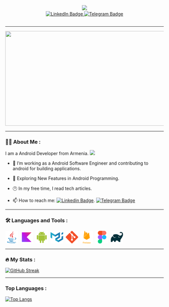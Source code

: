 <div id="header" align="center">
  <img src="https://media.giphy.com/media/jdPMeyv9rn0hZHh8n9/giphy.gif" width="150"/>
</div>

<div id="badges" align="center">
  <a href="https://www.linkedin.com/in/aleksandr-zurnachyan-988189113/" target="_blank">
    <img src="https://img.shields.io/badge/LinkedIn-blue?style=for-the-badge&logo=linkedin&logoColor=white" alt="LinkedIn Badge"/>
  </a>
    <a href="https://t.me/aleksandrzurnachyan" target="_blank">
    <img src="https://img.shields.io/badge/Telegram-blue?style=for-the-badge&logo=telegram&logoColor=white" alt="Telegram Badge"/>
  </a>
</div>

<div id="profile_view" align="center">
  <img src="https://komarev.com/ghpvc/?username=AleksArm&style=flat-square&color=blue" alt="" />
</div>

---

<div align="center">
  <img src="https://media.giphy.com/media/dWesBcTLavkZuG35MI/giphy.gif" width="600" height="300"/>
</div>

---

### :man_technologist: About Me :
I am a Android Developer from Armenia. <img src="https://media.giphy.com/media/xThuWt89yRv9xkJyco/giphy.gif" width="30">

- :office: I’m working as a Android Software Engineer and contributing to android for building  applications.

- :seedling: Exploring New Features in Android Programming.

- :clock1: In my free time, I read tech articles.

- :mailbox: How to reach me: [![Linkedin Badge](https://img.shields.io/badge/LinkedIn-blue?style=flat&logo=Linkedin&logoColor=white)](https://www.linkedin.com/in/aleksandr-zurnachyan-988189113/). [![Telegram Badge](https://img.shields.io/badge/Telegram-blue?style=flat&logo=Telegram&logoColor=white)](https://t.me/aleksandrzurnachyan)

---

### :hammer_and_wrench: Languages and Tools :

<div>
  <img src="https://github.com/devicons/devicon/blob/master/icons/java/java-original.svg" title="Java" alt="Java" width="40" height="40"/>&nbsp;
  <img src="https://github.com/devicons/devicon/blob/master/icons/kotlin/kotlin-original.svg" title="Kotlin" alt="Kotlin" width="40" height="40"/>&nbsp;
  <img src="https://github.com/devicons/devicon/blob/master/icons/android/android-original.svg" title="Android" alt="Android" width="40" height="40"/>&nbsp;
  <img src="https://github.com/devicons/devicon/blob/master/icons/materialui/materialui-original.svg" title="Material UI" alt="Material UI" width="40" height="40"/>&nbsp;
  <img src="https://github.com/devicons/devicon/blob/master/icons/git/git-original.svg" title="Git" alt="Git" width="40" height="40"/>&nbsp;
  <img src="https://github.com/devicons/devicon/blob/master/icons/firebase/firebase-plain-wordmark.svg" title="Firebase" alt="Firebase" width="40" height="40"/>&nbsp;
  <img src="https://github.com/devicons/devicon/blob/master/icons/figma/figma-original.svg" title="Figma" alt="Figma" width="40" height="40"/>&nbsp;
  <img src="https://github.com/devicons/devicon/blob/master/icons/gradle/gradle-plain.svg" title="Gradle" alt="Gradle" width="40" height="40"/>&nbsp;
  
  ---

### :fire: My Stats :
  
  [![GitHub Streak](http://github-readme-streak-stats.herokuapp.com?user=AleksArm&theme=dark&hide_border=true&date_format=j%20M%5B%20Y%5D)](https://git.io/streak-stats)

  ---
  
###  Top Languages :

[![Top Langs](https://github-readme-stats.vercel.app/api/top-langs/?username=AleksArm&layout=compact&theme=vision-friendly-dark)](https://github.com/anuraghazra/github-readme-stats)
  
 
